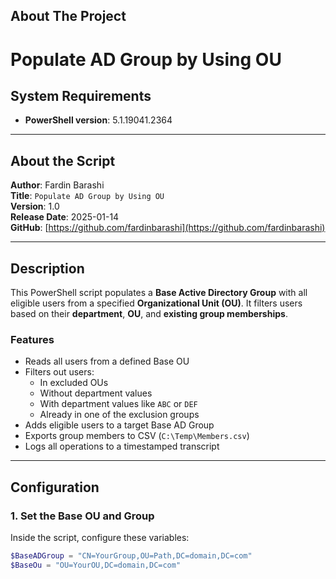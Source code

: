 <!-- ABOUT THE PROJECT -->
## About The Project
# Populate AD Group by Using OU

## System Requirements
- **PowerShell version**: 5.1.19041.2364  
 

---

## About the Script

**Author**: Fardin Barashi  
**Title**: `Populate AD Group by Using OU`  
**Version**: 1.0  
**Release Date**: 2025-01-14  
**GitHub**: [https://github.com/fardinbarashi](https://github.com/fardinbarashi)

---

## Description

This PowerShell script populates a **Base Active Directory Group** with all eligible users from a specified **Organizational Unit (OU)**. It filters users based on their **department**, **OU**, and **existing group memberships**.

### Features

- Reads all users from a defined Base OU
- Filters out users:
  - In excluded OUs
  - Without department values
  - With department values like `ABC` or `DEF`
  - Already in one of the exclusion groups
- Adds eligible users to a target Base AD Group
- Exports group members to CSV (`C:\Temp\Members.csv`)
- Logs all operations to a timestamped transcript

---

<!-- GETTING STARTED -->
## Configuration

### 1. Set the Base OU and Group

Inside the script, configure these variables:

```powershell
$BaseADGroup = "CN=YourGroup,OU=Path,DC=domain,DC=com"
$BaseOu = "OU=YourOU,DC=domain,DC=com"
